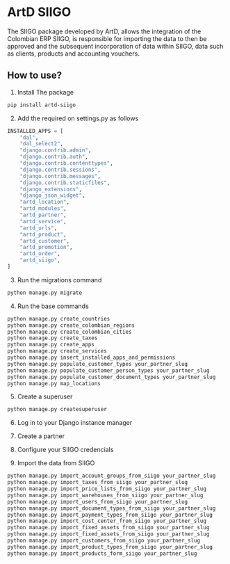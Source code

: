 # ArtD SIIGO

The SIIGO package developed by ArtD, allows the integration of the Colombian ERP SIIGO, is responsible for importing the data to then be approved and the subsequent incorporation of data within SIIGO, data such as clients, products and accounting vouchers.

## How to use?

1. Install The package
```bash
pip install artd-siigo
```

2. Add the required on settings.py as follows
```python
INSTALLED_APPS = [
    "dal",
    "dal_select2",
    "django.contrib.admin",
    "django.contrib.auth",
    "django.contrib.contenttypes",
    "django.contrib.sessions",
    "django.contrib.messages",
    "django.contrib.staticfiles",
    "django_extensions",
    "django_json_widget",
    "artd_location",
    "artd_modules",
    "artd_partner",
    "artd_service",
    "artd_urls",
    "artd_product",
    "artd_customer",
    "artd_promotion",
    "artd_order",
    "artd_siigo",
]

```
3. Run the migrations command
```bash
python manage.py migrate
```

4. Run the base commands
```bash
python manage.py create_countries
python manage.py create_colombian_regions
python manage.py create_colombian_cities
python manage.py create_taxes
python manage.py create_apps
python manage.py create_services
python manage.py insert_installed_apps_and_permissions
python manage.py populate_customer_types your_partner_slug
python manage.py populate_customer_person_types your_partner_slug
python manage.py populate_customer_document_types your_partner_slug
python manage.py map_locations
```

5. Create a superuser
```bash
python manage.py createsuperuser
```

6. Log in to your Django instance manager

7. Create a partner

8. Configure your SIIGO credencials

9. Import the data from SIIGO
```bash
python manage.py import_account_groups_from_siigo your_partner_slug
python manage.py import_taxes_from_siigo your_partner_slug
python manage.py import_price_lists_from_siigo your_partner_slug
python manage.py import_warehouses_from_siigo your_partner_slug
python manage.py import_users_from_siigo your_partner_slug
python manage.py import_document_types_from_siigo your_partner_slug
python manage.py import_payment_types_from_siigo your_partner_slug
python manage.py import_cost_center_from_siigo your_partner_slug
python manage.py import_fixed_assets_from_siigo your_partner_slug
python manage.py import_fixed_assets_from_siigo your_partner_slug
python manage.py import_customers_from_siigo your_partner_slug
python manage.py import_product_types_from_siigo your_partner_slug
python manage.py import_products_form_siigo your_partner_slug
```
